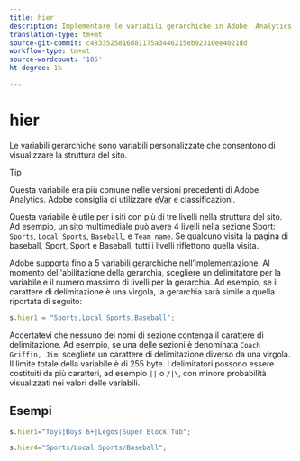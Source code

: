 ```yaml
---
title: hier
description: Implementare le variabili gerarchiche in Adobe  Analytics.
translation-type: tm+mt
source-git-commit: c4833525816d81175a3446215eb92310ee4021dd
workflow-type: tm+mt
source-wordcount: '185'
ht-degree: 1%

---
```



# hier

Le variabili gerarchiche sono variabili personalizzate che consentono di visualizzare la struttura del sito.

>[!TIP]
>
>Questa variabile era più comune nelle versioni precedenti di Adobe  Analytics. Adobe consiglia di utilizzare [eVar](evar.md) e classificazioni.

Questa variabile è utile per i siti con più di tre livelli nella struttura del sito. Ad esempio, un sito multimediale può avere 4 livelli nella sezione Sport: `Sports`, `Local Sports`, `Baseball`, e `Team name`. Se qualcuno visita la pagina di baseball, Sport, Sport e Baseball, tutti i livelli riflettono quella visita.

Adobe supporta fino a 5 variabili gerarchiche nell’implementazione. Al momento dell&#39;abilitazione della gerarchia, scegliere un delimitatore per la variabile e il numero massimo di livelli per la gerarchia. Ad esempio, se il carattere di delimitazione è una virgola, la gerarchia sarà simile a quella riportata di seguito:

```js
s.hier1 = "Sports,Local Sports,Baseball";
```

Accertatevi che nessuno dei nomi di sezione contenga il carattere di delimitazione. Ad esempio, se una delle sezioni è denominata `Coach Griffin, Jim`, scegliete un carattere di delimitazione diverso da una virgola. Il limite totale della variabile è di 255 byte. I delimitatori possono essere costituiti da più caratteri, ad esempio `||` o `/|\`, con minore probabilità visualizzati nei valori delle variabili.

## Esempi

```js
s.hier1="Toys|Boys 6+|Legos|Super Block Tub";
```

```js
s.hier4="Sports/Local Sports/Baseball";
```
